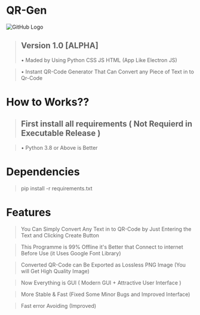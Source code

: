 # QR-Gen
![GitHub Logo](https://thumbs.gfycat.com/ShyCautiousAfricanpiedkingfisher-max-1mb.gif)
> ## Version 1.0 [ALPHA]
> • Maded by Using Python CSS JS HTML (App Like Electron JS)

> • Instant QR-Code Generator That Can Convert any Piece of Text in to Qr-Code

# How to Works??
> ## First install all requirements ( Not Requierd in Executable Release )

> • Python 3.8 or Above is Better 

# Dependencies
> pip install -r requirements.txt

# Features
> You Can Simply Convert Any Text in to QR-Code by Just Entering the Text and Clicking Create Button

> This Programme is 99% Offline it's Better that Connect to internet Before Use (it Uses Google Font Library) 

> Converted QR-Code can Be Exported as Lossless PNG Image (You will Get High Quality Image)

> Now Everything is GUI ( Modern GUI + Attractive User Interface )

> More Stable & Fast (Fixed Some Minor Bugs and Improved Interface)

> Fast error Avoiding (Improved)
